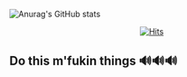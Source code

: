 ![Anurag's GitHub stats](https://github-readme-stats.vercel.app/api?username=raymondanythings&show_icons=true&theme=dark)

<div align=center>

[![Hits](https://hits.seeyoufarm.com/api/count/incr/badge.svg?url=https%3A%2F%2Fgithub.com%2Fraymondanythings&count_bg=%2379C83D&title_bg=%23555555&icon=&icon_color=%23E7E7E7&title=hits&edge_flat=false)](https://hits.seeyoufarm.com)

</div>

## Do this m'fukin things  🔊🔊🔊
